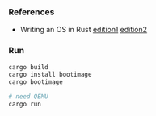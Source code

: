 ### References
- Writing an OS in Rust [edition1](https://os.phil-opp.com/edition-1/) [edition2](https://os.phil-opp.com/)


### Run

```bash
cargo build
cargo install bootimage
cargo bootimage

# need QEMU
cargo run
```
